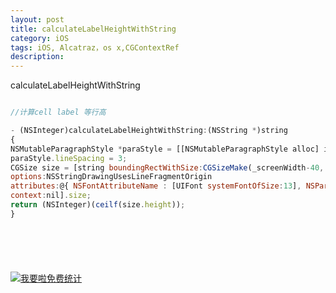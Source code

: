 ```yaml
---
layout: post
title: calculateLabelHeightWithString
category: iOS
tags: iOS, Alcatraz，os x,CGContextRef
description:
---
```


calculateLabelHeightWithString


```javascript

//计算cell label 等行高

- (NSInteger)calculateLabelHeightWithString:(NSString *)string
{
NSMutableParagraphStyle *paraStyle = [[NSMutableParagraphStyle alloc] init];
paraStyle.lineSpacing = 3;
CGSize size = [string boundingRectWithSize:CGSizeMake(_screenWidth-40, MAXFLOAT)
options:NSStringDrawingUsesLineFragmentOrigin
attributes:@{ NSFontAttributeName : [UIFont systemFontOfSize:13], NSParagraphStyleAttributeName : paraStyle }
context:nil].size;
return (NSInteger)(ceilf(size.height));
}







```







<script language="javascript" type="text/javascript" src="//js.users.51.la/19176892.js"></script>
<noscript><a href="//www.51.la/?19176892" target="_blank"><img alt="&#x6211;&#x8981;&#x5566;&#x514D;&#x8D39;&#x7EDF;&#x8BA1;" src="//img.users.51.la/19176892.asp" style="border:none" /></a></noscript>


